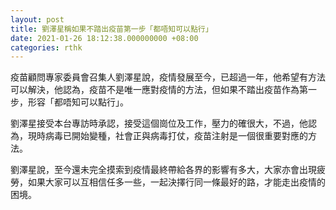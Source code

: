 ```yaml
---
layout: post
title: 劉澤星稱如果不踏出疫苗第一步「都唔知可以點行」　
date: 2021-01-26 18:12:38.000000000 +08:00
categories: rthk
---
```


疫苗顧問專家委員會召集人劉澤星說，疫情發展至今，已超過一年，他希望有方法可以解決，他認為，疫苗不是唯一應對疫情的方法，但如果不踏出疫苗作為第一步，形容「都唔知可以點行」。

劉澤星接受本台專訪時承認，接受這個崗位及工作，壓力的確很大，不過，他認為，現時病毒已開始變種，社會正與病毒打仗，疫苗注射是一個很重要對應的方法。

劉澤星說，至今還未完全摸索到疫情最終帶給各界的影響有多大，大家亦會出現疲勞，如果大家可以互相信任多一些，一起決擇行同一條最好的路，才能走出疫情的困境。
